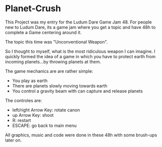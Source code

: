 # Planet-Crush

This Project was my entry for the Ludum Dare Game Jam 48. For people new to Ludum Dare, its a game jam where you get a topic and have 48h to complete a Game centering around it.

The topic this time was "Unconventional Weapon".

So I thought to myself, what is the most ridiculous weapon I can imagine. I quickly formed the idea of a game in which you have to protect earth from incoming planets...by throwing planets at them.

The game mechanics are are rather simple:

 - You play as earth
 - There are planets slowly moving towards earth
 - You control a gravity beam with can capture and release planets

The controles are:

 - left/right Arrow Key: rotate canon
 - up Arrow Key: shoot
 - R: restart
 - ESCAPE: go back to main menu

All graphics, music and code were done in these 48h with some brush-ups later on.
